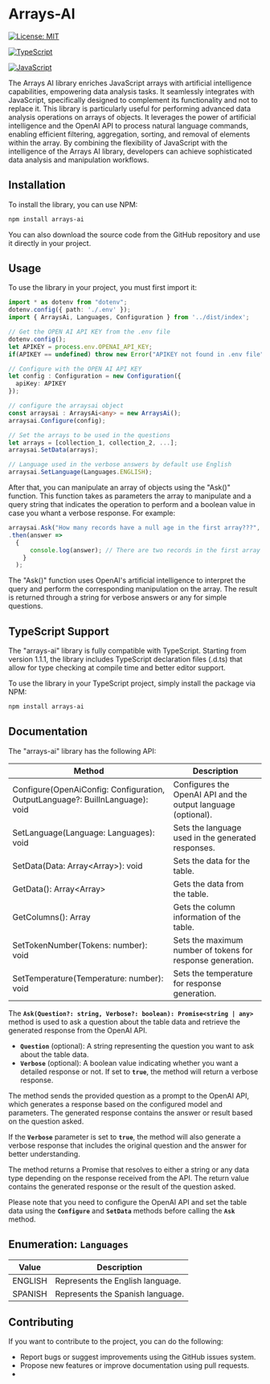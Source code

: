 # Arrays-AI

[![License: MIT](https://img.shields.io/badge/License-MIT-yellow.svg)](https://opensource.org/licenses/MIT)

[![TypeScript](https://img.shields.io/badge/TypeScript-Ready-blue.svg)](https://www.typescriptlang.org/)

[![JavaScript](https://img.shields.io/badge/JavaScript-ES6-yellow.svg)](https://www.javascript.com/)

The Arrays AI library enriches JavaScript arrays with artificial intelligence capabilities, empowering data analysis tasks. It seamlessly integrates with JavaScript, specifically designed to complement its functionality and not to replace it. This library is particularly useful for performing advanced data analysis operations on arrays of objects. It leverages the power of artificial intelligence and the OpenAI API to process natural language commands, enabling efficient filtering, aggregation, sorting, and removal of elements within the array. By combining the flexibility of JavaScript with the intelligence of the Arrays AI library, developers can achieve sophisticated data analysis and manipulation workflows.

## **Installation**

To install the library, you can use NPM:

```bash
npm install arrays-ai
```

You can also download the source code from the GitHub repository and use it directly in your project.

## **Usage**

To use the library in your project, you must first import it:

```typescript
import * as dotenv from "dotenv";
dotenv.config({ path: './.env' });
import { ArraysAi, Languages, Configuration } from '../dist/index';

// Get the OPEN AI API KEY from the .env file
dotenv.config();
let APIKEY = process.env.OPENAI_API_KEY;
if(APIKEY == undefined) throw new Error("APIKEY not found in .env file");

// Configure with the OPEN AI API KEY
let config : Configuration = new Configuration({
  apiKey: APIKEY
});

// configure the arraysai object
const arraysai : ArraysAi<any> = new ArraysAi();
arraysai.Configure(config);

// Set the arrays to be used in the questions
let arrays = [collection_1, collection_2, ...];
arraysai.SetData(arrays);

// Language used in the verbose answers by default use English
arraysai.SetLanguage(Languages.ENGLISH);

```

After that, you can manipulate an array of objects using the "Ask()" function. This function takes as parameters the array to manipulate and a query string that indicates the operation to perform and a boolean value in case you whant a verbose response. For example:

```typescript
arraysai.Ask("How many records have a null age in the first array???", true)
.then(answer => 
  {
      console.log(answer); // There are two records in the first array that have a null age.
    }
  );
```

The "Ask()" function uses OpenAI's artificial intelligence to interpret the query and perform the corresponding manipulation on the array. The result is returned through a string for verbose answers or any for simple questions.


## **TypeScript Support**


The "arrays-ai" library is fully compatible with TypeScript. Starting from version 1.1.1, the library includes TypeScript declaration files (.d.ts) that allow for type checking at compile time and better editor support.

To use the library in your TypeScript project, simply install the package via NPM:

```bash
npm install arrays-ai
```

## **Documentation**

The "arrays-ai" library has the following API:

| Method | Description |
| --- | --- |
| Configure(OpenAiConfig: Configuration, OutputLanguage?: BuilInLanguage): void | Configures the OpenAI API and the output language (optional). |
| SetLanguage(Language: Languages): void | Sets the language used in the generated responses. |
| SetData(Data: Array<Array<T>>): void | Sets the data for the table. |
| GetData(): Array<Array<T>> | Gets the data from the table. |
| GetColumns(): Array<IColumns> | Gets the column information of the table. |
| SetTokenNumber(Tokens: number): void | Sets the maximum number of tokens for response generation. |
| SetTemperature(Temperature: number): void | Sets the temperature for response generation. |

The **`Ask(Question?: string, Verbose?: boolean): Promise<string | any>`** method is used to ask a question about the table data and retrieve the generated response from the OpenAI API.

- **`Question`** (optional): A string representing the question you want to ask about the table data.
- **`Verbose`** (optional): A boolean value indicating whether you want a detailed response or not. If set to **`true`**, the method will return a verbose response.

The method sends the provided question as a prompt to the OpenAI API, which generates a response based on the configured model and parameters. The generated response contains the answer or result based on the question asked.

If the **`Verbose`** parameter is set to **`true`**, the method will also generate a verbose response that includes the original question and the answer for better understanding.

The method returns a Promise that resolves to either a string or any data type depending on the response received from the API. The return value contains the generated response or the result of the question asked.

Please note that you need to configure the OpenAI API and set the table data using the **`Configure`** and **`SetData`** methods before calling the **`Ask`** method.

## **Enumeration: `Languages`**

| Value | Description |
| --- | --- |
| ENGLISH | Represents the English language. |
| SPANISH | Represents the Spanish language. |

## **Contributing**

If you want to contribute to the project, you can do the following:

- Report bugs or suggest improvements using the GitHub issues system.
- Propose new features or improve documentation using pull requests.
- 
